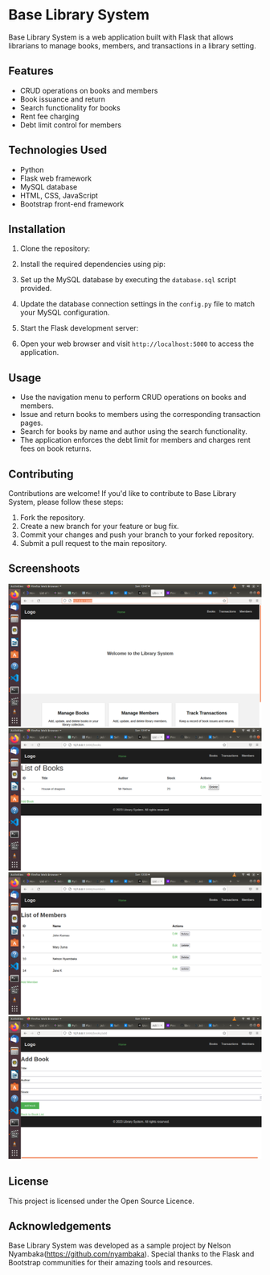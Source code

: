 # Base Library System
Base Library System is a web application built with Flask that allows librarians to manage books, members, and transactions in a library setting.

## Features

- CRUD operations on books and members
- Book issuance and return
- Search functionality for books
- Rent fee charging
- Debt limit control for members

## Technologies Used

- Python
- Flask web framework
- MySQL database
- HTML, CSS, JavaScript
- Bootstrap front-end framework

## Installation

1. Clone the repository:


2. Install the required dependencies using pip:


3. Set up the MySQL database by executing the `database.sql` script provided.

4. Update the database connection settings in the `config.py` file to match your MySQL configuration.

5. Start the Flask development server:


6. Open your web browser and visit `http://localhost:5000` to access the application.

## Usage

- Use the navigation menu to perform CRUD operations on books and members.
- Issue and return books to members using the corresponding transaction pages.
- Search for books by name and author using the search functionality.
- The application enforces the debt limit for members and charges rent fees on book returns.

## Contributing

Contributions are welcome! If you'd like to contribute to Base Library System, please follow these steps:

1. Fork the repository.
2. Create a new branch for your feature or bug fix.
3. Commit your changes and push your branch to your forked repository.
4. Submit a pull request to the main repository.

## Screenshoots
  ![Screenshot 1](sample%201.png)
  ![Screenshot 1](sample%202.png)
  ![Screenshot 1](members.png)
  ![Screenshot 1](book.png)
 

## License

This project is licensed under the Open Source Licence.

## Acknowledgements

Base Library System was developed as a sample project by Nelson Nyambaka(https://github.com/nyambaka). Special thanks to the Flask and Bootstrap communities for their amazing tools and resources.


